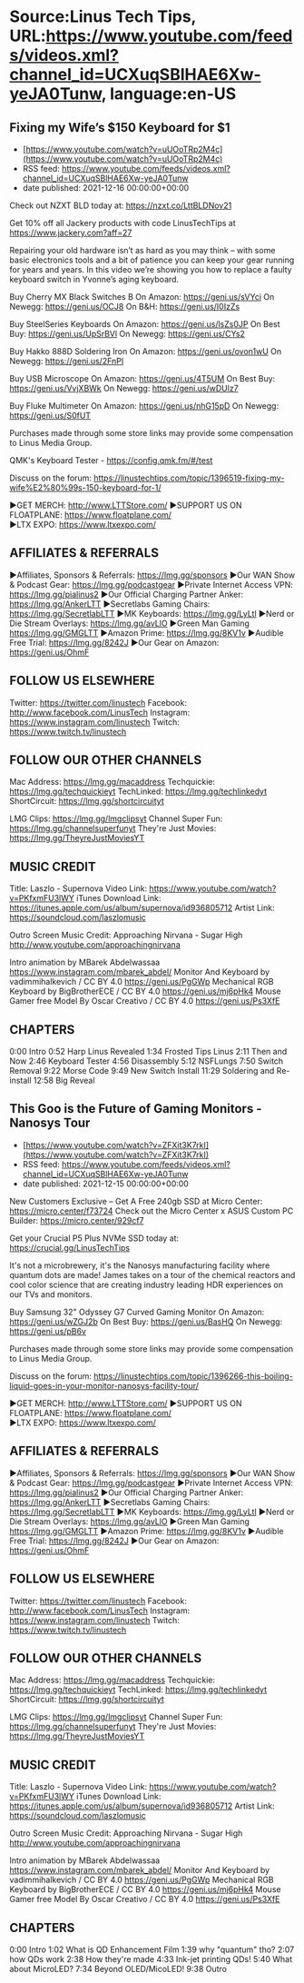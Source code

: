 # Source:Linus Tech Tips, URL:https://www.youtube.com/feeds/videos.xml?channel_id=UCXuqSBlHAE6Xw-yeJA0Tunw, language:en-US

## Fixing my Wife’s $150 Keyboard for $1
 - [https://www.youtube.com/watch?v=uUOoTRp2M4c](https://www.youtube.com/watch?v=uUOoTRp2M4c)
 - RSS feed: https://www.youtube.com/feeds/videos.xml?channel_id=UCXuqSBlHAE6Xw-yeJA0Tunw
 - date published: 2021-12-16 00:00:00+00:00

Check out NZXT BLD today at: https://nzxt.co/LttBLDNov21

Get 10% off all Jackery products with code LinusTechTips at https://www.jackery.com?aff=27

Repairing your old hardware isn’t as hard as you may think – with some basic electronics tools and a bit of patience you can keep your gear running for years and years. In this video we’re showing you how to replace a faulty keyboard switch in Yvonne’s aging keyboard. 

Buy Cherry MX Black Switches B
On Amazon: https://geni.us/sVYci
On Newegg: https://geni.us/OCJ8
On B&H: https://geni.us/I0IzZs

Buy SteelSeries Keyboards
On Amazon: https://geni.us/lsZs0JP
On Best Buy: https://geni.us/UpSrBVl
On Newegg: https://geni.us/CYs2

Buy Hakko 888D Soldering Iron
On Amazon: https://geni.us/ovon1wU
On Newegg: https://geni.us/2FnPI

Buy USB Microscope
On Amazon: https://geni.us/4T5UM
On Best Buy: https://geni.us/VvjXBWk
On Newegg: https://geni.us/wDUlz7

Buy Fluke Multimeter
On Amazon: https://geni.us/nhG15pD
On Newegg: https://geni.us/S0fUT

Purchases made through some store links may provide some compensation to Linus Media Group.


QMK's Keyboard Tester - https://config.qmk.fm/#/test

Discuss on the forum: https://linustechtips.com/topic/1396519-fixing-my-wife%E2%80%99s-150-keyboard-for-1/



►GET MERCH: http://www.LTTStore.com/
►SUPPORT US ON FLOATPLANE: https://www.floatplane.com/  
►LTX EXPO: https://www.ltxexpo.com/   

AFFILIATES & REFERRALS
---------------------------------------------------
►Affiliates, Sponsors & Referrals: https://lmg.gg/sponsors
►Our WAN Show & Podcast Gear: https://lmg.gg/podcastgear
►Private Internet Access VPN: https://lmg.gg/pialinus2
►Our Official Charging Partner Anker: https://lmg.gg/AnkerLTT
►Secretlabs Gaming Chairs: https://lmg.gg/SecretlabLTT
►MK Keyboards: https://lmg.gg/LyLtl
►Nerd or Die Stream Overlays: https://lmg.gg/avLlO
►Green Man Gaming https://lmg.gg/GMGLTT
►Amazon Prime: https://lmg.gg/8KV1v
►Audible Free Trial: https://lmg.gg/8242J
►Our Gear on Amazon: https://geni.us/OhmF

FOLLOW US ELSEWHERE
---------------------------------------------------  
Twitter: https://twitter.com/linustech
Facebook: http://www.facebook.com/LinusTech
Instagram: https://www.instagram.com/linustech
Twitch: https://www.twitch.tv/linustech

FOLLOW OUR OTHER CHANNELS
---------------------------------------------------  
Mac Address: https://lmg.gg/macaddress
Techquickie: https://lmg.gg/techquickieyt
TechLinked: https://lmg.gg/techlinkedyt
ShortCircuit: https://lmg.gg/shortcircuityt

LMG Clips: https://lmg.gg/lmgclipsyt
Channel Super Fun: https://lmg.gg/channelsuperfunyt
They're Just Movies: https://lmg.gg/TheyreJustMoviesYT

MUSIC CREDIT
---------------------------------------------------  
Title: Laszlo - Supernova
Video Link: https://www.youtube.com/watch?v=PKfxmFU3lWY
iTunes Download Link: https://itunes.apple.com/us/album/supernova/id936805712
Artist Link: https://soundcloud.com/laszlomusic

Outro Screen Music Credit: Approaching Nirvana - Sugar High http://www.youtube.com/approachingnirvana

Intro animation by MBarek Abdelwassaa https://www.instagram.com/mbarek_abdel/
Monitor And Keyboard by vadimmihalkevich / CC BY 4.0  https://geni.us/PgGWp
Mechanical RGB Keyboard by BigBrotherECE / CC BY 4.0 https://geni.us/mj6pHk4
Mouse Gamer free Model By Oscar Creativo / CC BY 4.0 https://geni.us/Ps3XfE

CHAPTERS
---------------------------------------------------  
0:00 Intro
0:52 Harp Linus Revealed
1:34 Frosted Tips Linus 
2:11 Then and Now 
2:46 Keyboard Tester
4:56 Disassembly 
5:12 NSFLungs
7:50 Switch Removal 
9:22 Morse Code
9:49 New Switch Install
11:29 Soldering and Re-install
12:58 Big Reveal

## This Goo is the Future of Gaming Monitors - Nanosys Tour
 - [https://www.youtube.com/watch?v=ZFXit3K7rkI](https://www.youtube.com/watch?v=ZFXit3K7rkI)
 - RSS feed: https://www.youtube.com/feeds/videos.xml?channel_id=UCXuqSBlHAE6Xw-yeJA0Tunw
 - date published: 2021-12-15 00:00:00+00:00

New Customers Exclusive – Get A Free 240gb SSD at Micro Center: https://micro.center/f73724
Check out the Micro Center x ASUS Custom PC Builder: https://micro.center/929cf7

Get your Crucial P5 Plus NVMe SSD today at:
https://crucial.gg/LinusTechTips

It's not a microbrewery, it's the Nanosys manufacturing facility where quantum dots are made! James takes on a tour of the chemical reactors and cool color science that are creating industry leading HDR experiences on our TVs and monitors.

Buy Samsung 32" Odyssey G7 Curved Gaming Monitor
On Amazon: https://geni.us/wZGJ2b
On Best Buy: https://geni.us/BasHQ
On Newegg: https://geni.us/pB6v

Purchases made through some store links may provide some compensation to Linus Media Group.

Discuss on the forum: https://linustechtips.com/topic/1396266-this-boiling-liquid-goes-in-your-monitor-nanosys-facility-tour/

►GET MERCH: http://www.LTTStore.com/
►SUPPORT US ON FLOATPLANE: https://www.floatplane.com/  
►LTX EXPO: https://www.ltxexpo.com/   

AFFILIATES & REFERRALS
---------------------------------------------------
►Affiliates, Sponsors & Referrals: https://lmg.gg/sponsors
►Our WAN Show & Podcast Gear: https://lmg.gg/podcastgear
►Private Internet Access VPN: https://lmg.gg/pialinus2
►Our Official Charging Partner Anker: https://lmg.gg/AnkerLTT
►Secretlabs Gaming Chairs: https://lmg.gg/SecretlabLTT
►MK Keyboards: https://lmg.gg/LyLtl
►Nerd or Die Stream Overlays: https://lmg.gg/avLlO
►Green Man Gaming https://lmg.gg/GMGLTT
►Amazon Prime: https://lmg.gg/8KV1v
►Audible Free Trial: https://lmg.gg/8242J
►Our Gear on Amazon: https://geni.us/OhmF

FOLLOW US ELSEWHERE
---------------------------------------------------  
Twitter: https://twitter.com/linustech
Facebook: http://www.facebook.com/LinusTech
Instagram: https://www.instagram.com/linustech
Twitch: https://www.twitch.tv/linustech

FOLLOW OUR OTHER CHANNELS
---------------------------------------------------  
Mac Address: https://lmg.gg/macaddress
Techquickie: https://lmg.gg/techquickieyt
TechLinked: https://lmg.gg/techlinkedyt
ShortCircuit: https://lmg.gg/shortcircuityt

LMG Clips: https://lmg.gg/lmgclipsyt
Channel Super Fun: https://lmg.gg/channelsuperfunyt
They're Just Movies: https://lmg.gg/TheyreJustMoviesYT

MUSIC CREDIT
---------------------------------------------------  
Title: Laszlo - Supernova
Video Link: https://www.youtube.com/watch?v=PKfxmFU3lWY
iTunes Download Link: https://itunes.apple.com/us/album/supernova/id936805712
Artist Link: https://soundcloud.com/laszlomusic

Outro Screen Music Credit: Approaching Nirvana - Sugar High http://www.youtube.com/approachingnirvana

Intro animation by MBarek Abdelwassaa https://www.instagram.com/mbarek_abdel/
Monitor And Keyboard by vadimmihalkevich / CC BY 4.0  https://geni.us/PgGWp
Mechanical RGB Keyboard by BigBrotherECE / CC BY 4.0 https://geni.us/mj6pHk4
Mouse Gamer free Model By Oscar Creativo / CC BY 4.0 https://geni.us/Ps3XfE

CHAPTERS
---------------------------------------------------  
0:00 Intro
1:02 What is QD Enhancement Film
1:39 why "quantum" tho?
2:07 how QDs work
2:38 How they're made
4:33 Ink-jet printing QDs!
5:40 What about MicroLED?
7:34 Beyond OLED/MicoLED!
9:38 Outro

